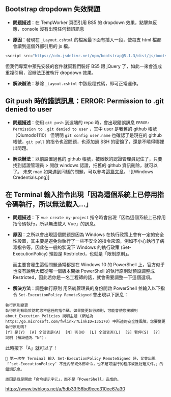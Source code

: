 ## Bootstrap dropdown 失效問題

- **問題描述**：在 TempWorker 頁面引用 BS5 的 dropdown 效果，點擊無反應，console 沒有出現任何錯誤訊息

- **原因**：發現在 `_Layout.cshtml` 的檔案最下面有插入一段，使每支 html 檔都會讀到這個外部引用的 js 檔。
```js
<script src="https://cdn.jsdelivr.net/npm/bootstrap@5.1.3/dist/js/bootstrap.bundle.min.js" integrity="sha384-ka7Sk0Gln4gmtz2MlQnikT1wXgYsOg+OMhuP+IlRH9sENBO0LRn5q+8nbTov4+1p" crossorigin="anonymous"></script>
```
但我們專案中預先安裝的套件就幫我們裝好 BS5 跟 jQuery 了，如此一來會造成重複引用，沒辦法正確執行 dropdown 效果。

- **解決辦法**：移除 `_Layout.cshtml` 中該段程式碼，即可正常運作。

## Git push 時的錯誤訊息：ERROR: Permission to .git denied to user

- **問題描述**：使用 `git push` 到遠端的 repo 時，會出現錯誤訊息 `ERROR: Permission to .git denied to user` ，其中 user 是我舊的 github 帳號（Qiumodo1110）
  但明明 `git config user.name` 也確認了是現在的 github 帳號，`git pull` 的指令也沒問題，也添加過 SSH 的密鑰了，還是不曉得哪裡出問題。

- **解決辦法**：以前設置過舊的 github 帳號，被微軟的認證管理員記住了，只要找到認證管理員 > 開啟 windows 認證，把舊的 github 資訊刪除，就可以了。
  未來 mac 如果遇到同樣的問題，可以參考[這篇文章](https://stackoverflow.com/questions/5335197/gits-famous-error-permission-to-git-denied-to-user)。
  ![[Windows Credentials.png]]

## 在 Terminal 輸入指令出現「因為這個系統上已停用指令碼執行，所以無法載入…」

- **問題描述**：下 `vue create my-project` 指令時會出現「因為這個系統上已停用指令碼執行，所以無法載入 Vue」的訊息。

- **原因**：之所以會出現這個問題是因為 Windows 在執行政策上會有一定的安全性設置，其主要是避免你執行了一些不安全的指令來源，例如不小心執行了病毒指令等，因此在一般的狀況下 Windows 的執行政策 (Set-ExecutionPolicy) 預設是 Restricted，也就是「限制原則」。
  
  而主要會發生這個問題通常都是在 Windows 10 的 PowerShell 上，官方似乎也沒有說明大概從哪一個版本開始 PowerShell 的執行原則就預設調整成 Restricted，因此若你是一名工程師的話，就會需要調整一下這個選項。

- **解決方法**：調整執行原則
  用系統管理員的身份開啟 PowerShell 並輸入以下指令 `Set-ExecutionPolicy RemoteSigned`
  會出現以下訊息：
```shell
執行原則變更
執行原則有助於防範您不信任的指令碼。如果變更執行原則，可能會使您接觸到 about_Execution_Policies 說明主題 (網址為
https:/go.microsoft.com/fwlink/?LinkID=135170) 中所述的安全性風險。您要變更執行原則嗎?
[Y] 是(Y)  [A] 全部皆是(A)  [N] 否(N)  [L] 全部皆否(L)  [S] 暫停(S)  [?] 說明 (預設值為 "N"):
```
此時按下「A」就可以了！

```
📝 第一次在 Terminal 輸入 Set-ExecutionPolicy RemoteSigned 時，又會出現「‘set-ExecutionPolicy‘ 不是内部或外部命令，也不是可运行的程序或批处理文件。」的錯誤訊息。

原因是我是開啟「命令提示字元」，而不是「PowerShell」造成的。
```

https://www.twblogs.net/a/5db33f56bd9eee310ee67a30